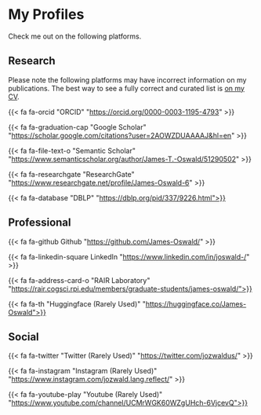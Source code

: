 
# My Profiles
 
Check me out on the following platforms.

## Research 

Please note the following platforms may have incorrect information on my publications.
The best way to see a fully correct and curated list is [on my CV](/documents/CV.pdf).

{{< fa fa-orcid "ORCID" "https://orcid.org/0000-0003-1195-4793" >}}

{{< fa fa-graduation-cap "Google Scholar" "https://scholar.google.com/citations?user=2AOWZDUAAAAJ&hl=en" >}}

{{< fa fa-file-text-o "Semantic Scholar" "https://www.semanticscholar.org/author/James-T.-Oswald/51290502" >}}

{{< fa fa-researchgate "ResearchGate" "https://www.researchgate.net/profile/James-Oswald-6" >}}

{{< fa fa-database "DBLP" "https://dblp.org/pid/337/9226.html">}}


## Professional 

{{< fa fa-github Github "https://github.com/James-Oswald/" >}}

{{< fa fa-linkedin-square LinkedIn "https://www.linkedin.com/in/joswald-/" >}}

{{< fa fa-address-card-o "RAIR Laboratory" "https://rair.cogsci.rpi.edu/members/graduate-students/james-oswald/">}}

{{< fa fa-th "Huggingface (Rarely Used)" "https://huggingface.co/James-Oswald">}}

## Social

{{< fa fa-twitter "Twitter (Rarely Used)" "https://twitter.com/jozwaldus/" >}}

{{< fa fa-instagram "Instagram (Rarely Used)" "https://www.instagram.com/jozwald.lang.reflect/" >}}

{{< fa fa-youtube-play "Youtube (Rarely Used)" "https://www.youtube.com/channel/UCMrWGK60WZgUHch-6VjcevQ">}}
